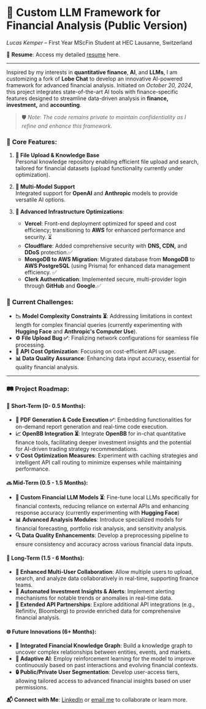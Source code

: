 # 🎯 **Custom LLM Framework for Financial Analysis (Public Version)**

*Lucas Kemper* – First Year MScFin Student at HEC Lausanne, Switzerland

📄 **Resume**: Access my detailed [resume](https://rebrand.ly/f6nwr7j) here.

---

Inspired by my interests in **quantitative finance**, **AI**, and **LLMs**, I am customizing a fork of **Lobe Chat** to develop an innovative AI-powered framework for advanced financial analysis. Initiated on *October 20, 2024*, this project integrates state-of-the-art AI tools with finance-specific features designed to streamline data-driven analysis in **finance, investment,** and **accounting**.

> 🛡️ *Note*: *The code remains private to maintain confidentiality as I refine and enhance this framework.*

### 🌟 **Core Features**:
1. **📂 File Upload & Knowledge Base**  
   Personal knowledge repository enabling efficient file upload and search, tailored for financial datasets (upload functionality currently under optimization).
   
2. **🔄 Multi-Model Support**  
   Integrated support for **OpenAI** and **Anthropic** models to provide versatile AI options.

3. **🚀 Advanced Infrastructure Optimizations**:
   - **Vercel**: Front-end deployment optimized for speed and cost efficiency; transitioning to **AWS** for enhanced performance and security. ⏳
   - **Cloudflare**: Added comprehensive security with **DNS, CDN,** and **DDoS** protection.✅
   - **MongoDB to AWS Migration**: Migrated database from **MongoDB** to **AWS PostgreSQL** (using Prisma) for enhanced data management efficiency. ✅
   - **Clerk Authentication**: Implemented secure, multi-provider login through **GitHub** and **Google**.✅

### 🧩 **Current Challenges**:
- **📉 Model Complexity Constraints ⏳**: Addressing limitations in context length for complex financial queries (currently experimenting with **Hugging Face** and **Anthropic's Computer Use**).
- **⚙️ File Upload Bug ✅**: Finalizing network configurations for seamless file processing.
- **💸 API Cost Optimization**: Focusing on cost-efficient API usage.
- **📊 Data Quality Assurance**: Enhancing data input accuracy, essential for quality financial analysis.

---

### 🛤️ **Project Roadmap**:

#### 🚩 **Short-Term (0- 0.5 Months)**:
   - **📑 PDF Generation & Code Execution ✅**: Embedding functionalities for on-demand report generation and real-time code execution.
   - **📈 OpenBB Integration ⏳**: Integrate **OpenBB** for in-chat quantitative finance tools, facilitating deeper investment insights and the potential for AI-driven trading strategy recommendations.
   - **💡 Cost Optimization Measures**: Experiment with caching strategies and intelligent API call routing to minimize expenses while maintaining performance.

#### 🔜 **Mid-Term (0.5 - 1.5 Months)**:
   - **🧠 Custom Financial LLM Models ⏳**: Fine-tune local LLMs specifically for financial contexts, reducing reliance on external APIs and enhancing response accuracy (currently experimenting with **Hugging Face**)
   - **📊 Advanced Analysis Modules**: Introduce specialized models for financial forecasting, portfolio risk analysis, and sensitivity analysis.
   - **🔍 Data Quality Enhancements**: Develop a preprocessing pipeline to ensure consistency and accuracy across various financial data inputs.

#### 📅 **Long-Term (1.5 - 6 Months)**:
   - **👥 Enhanced Multi-User Collaboration**: Allow multiple users to upload, search, and analyze data collaboratively in real-time, supporting finance teams.
   - **🚨 Automated Investment Insights & Alerts**: Implement alerting mechanisms for notable trends or anomalies in real-time data.
   - **🔗 Extended API Partnerships**: Explore additional API integrations (e.g., Refinitiv, Bloomberg) to provide enriched data for comprehensive financial analysis.

#### 🌐 **Future Innovations (6+ Months)**:
   - **🧩 Integrated Financial Knowledge Graph**: Build a knowledge graph to uncover complex relationships between entities, events, and markets.
   - **🤖 Adaptive AI**: Employ reinforcement learning for the model to improve continuously based on past interactions and evolving financial contexts.
   - **🔒 Public/Private User Segmentation**: Develop user-access tiers, allowing tailored access to advanced financial insights based on user permissions.

**📬 Connect with Me**: [LinkedIn](https://rebrand.ly/2ods4c7) or [email me](mailto:lucas.kemper@unil.ch) to collaborate or learn more.
